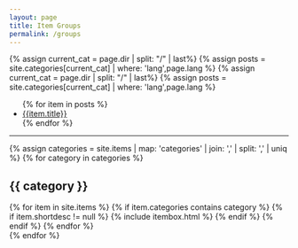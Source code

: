 ```yaml
---
layout: page
title: Item Groups
permalink: /groups
---
```

{% assign current_cat = page.dir | split: "/" | last%}
{% assign posts = site.categories[current_cat] | where: 'lang',page.lang %}
{% assign current_cat = page.dir | split: "/" | last%}
{% assign posts = site.categories[current_cat] | where: 'lang',page.lang %}
<ul>
{% for item in posts %}
<li><a href="{{item.url | absolute_url}}">{{item.title}}</a></li>
{% endfor %}
</ul>

__________


{% assign categories =  site.items | map: 'categories' | join: ','  | split: ',' | uniq %}
{% for category in categories %}
<div class="section-title col-md-12 mt-4">
<h2 id="{{ category }}"><span class="text-capitalize">{{ category }}</span></h2>
</div> 

<div class="row listrecent"> 
{% for item in site.items %}
{% if item.categories contains category %}
{% if item.shortdesc != null %}
{% include itembox.html %}
{% endif %}
{% endif %}
{% endfor %}
</div>
{% endfor %}